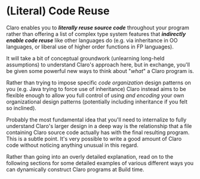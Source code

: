 # (Literal) Code Reuse

<div class="warning">

Claro enables you to **_literally reuse source code_** throughout your program rather than offering a list of complex
type system features that **_indirectly enable code reuse_** like other languages do (e.g. via inheritance in OO
languages, or liberal use of higher order functions in FP languages).

It will take a bit of conceptual groundwork (unlearning long-held assumptions) to understand Claro's approach here, but
in exchange, you'll be given some powerful new ways to think about "_what_" a Claro program is. 
</div>

Rather than trying to impose specific _code organization_ design patterns on you (e.g. Java trying to force use of
inheritance) Claro instead aims to be flexible enough to allow you full control of using _and encoding_ your own
organizational design patterns (potentially including inheritance if you felt so inclined).

Probably the most fundamental idea that you'll need to internalize to fully understand Claro's larger design in a deep
way is the relationship that a file containing Claro source code actually has with the final resulting program. This is
a subtle point. It's very possible to write a good amount of Claro code without noticing anything unusual in this
regard. 

Rather than going into an overly detailed explanation, read on to the following sections for some detailed 
examples of various different ways you can dynamically construct Claro programs at Build time.
